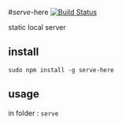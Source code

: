 #*serve*-here [![Build Status](https://travis-ci.org/vivaxy/here.svg?branch=master)](https://travis-ci.org/vivaxy/here)

static local server

## install

`sudo npm install -g serve-here`

## usage

in folder : `serve`
